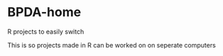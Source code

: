 # BPDA-home
R projects to easily switch

This is so projects made in R can be worked on on seperate computers 
